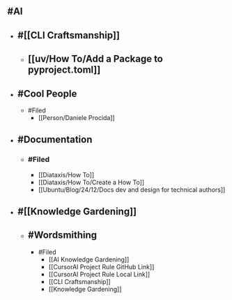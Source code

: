 ## #AI
- ## #[[CLI Craftsmanship]]
	- ## [[uv/How To/Add a Package to pyproject.toml]]
- ## #Cool People
	- #Filed
		- [[Person/Daniele Procida]]
- ## #Documentation
	- ### #Filed
		- [[Diataxis/How To]]
		- [[Diataxis/How To/Create a How To]]
		- [[Ubuntu/Blog/24/12/Docs dev and design for technical authors]]
- ## #[[Knowledge Gardening]]
	- ## #Wordsmithing
		- #Filed
			- [[AI Knowledge Gardening]]
			- [[CursorAI Project Rule GitHub Link]]
			- [[CursorAI Project Rule Local Link]]
			- [[CLI Craftsmanship]]
			- [[Knowledge Gardening]]